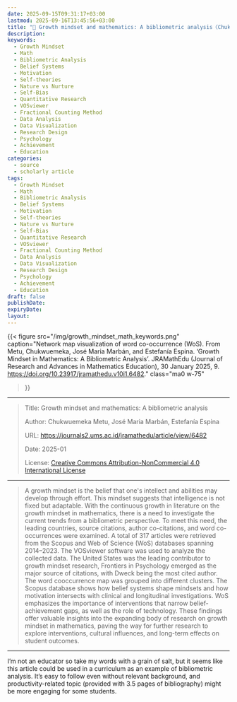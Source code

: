 ```yaml
---
date: 2025-09-15T09:31:17+03:00
lastmod: 2025-09-16T13:45:56+03:00
title: "📑 Growth mindset and mathematics: A bibliometric analysis〈Chukwuemeka Metu, José Maria Marbán, Estefanía Espina〉"
description:
keywords:
  - Growth Mindset
  - Math
  - Bibliometric Analysis
  - Belief Systems
  - Motivation
  - Self-theories
  - Nature vs Nurture
  - Self-Bias
  - Quantitative Research
  - VOSviewer
  - Fractional Counting Method
  - Data Analysis
  - Data Visualization
  - Research Design
  - Psychology
  - Achievement
  - Education
categories:
  - source
  - scholarly article
tags:
  - Growth Mindset
  - Math
  - Bibliometric Analysis
  - Belief Systems
  - Motivation
  - Self-theories
  - Nature vs Nurture
  - Self-Bias
  - Quantitative Research
  - VOSviewer
  - Fractional Counting Method
  - Data Analysis
  - Data Visualization
  - Research Design
  - Psychology
  - Achievement
  - Education
draft: false
publishDate:
expiryDate:
layout:
---
```


{{< figure
  src="/img/growth_mindset_math_keywords.png"
  caption="Network map visualization of word co-occurrence (WoS). From Metu, Chukwuemeka, José Maria Marbán, and Estefanía Espina. ‘Growth Mindset in Mathematics: A Bibliometric Analysis’. JRAMathEdu (Journal of Research and Advances in Mathematics Education), 30 January 2025, 9. https://doi.org/10.23917/jramathedu.v10i1.6482."
  class="ma0 w-75"
>}}

---

> Title: Growth mindset and mathematics: A bibliometric analysis
> 
> Author: Chukwuemeka Metu, José Maria Marbán, Estefanía Espina
> 
> URL: https://journals2.ums.ac.id/jramathedu/article/view/6482
> 
> Date: 2025-01
> 
> License: [Creative Commons Attribution-NonCommercial 4.0 International License](https://creativecommons.org/licenses/by-nc/4.0/)
 
---

> A growth mindset is the belief that one's intellect and abilities may develop through effort. This mindset suggests that intelligence is not fixed but adaptable. With the continuous growth in literature on the growth mindset in mathematics, there is a need to investigate the current trends from a bibliometric perspective. To meet this need, the leading countries, source citations, author co-citations, and word co-occurrences were examined. A total of 317 articles were retrieved from the Scopus and Web of Science (WoS) databases spanning 2014–2023. The VOSviewer software was used to analyze the collected data. The United States was the leading contributor to growth mindset research, Frontiers in Psychology emerged as the major source of citations, with Dweck being the most cited author. The word cooccurrence map was grouped into different clusters. The Scopus database shows how belief systems shape mindsets and how motivation intersects with clinical and longitudinal investigations. WoS emphasizes the importance of interventions that narrow belief-achievement gaps, as well as the role of technology. These findings offer valuable insights into the expanding body of research on growth mindset in mathematics, paving the way for further research to explore interventions, cultural influences, and long-term effects on student outcomes.

---

I’m not an educator so take my words with a grain of salt, but it seems like this article could be used in a curriculum as an example of bibliometric analysis. It’s easy to follow even without relevant background, and productivity-related topic (provided with 3.5 pages of bibliography) might be more engaging for some students.
